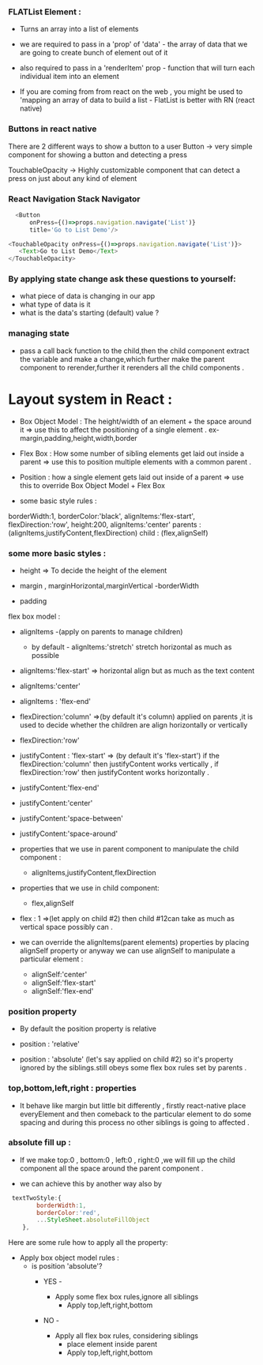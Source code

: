 
### FLATList Element :

- Turns an array into a list of elements
- we are required to pass in a 'prop' of 'data' - the array of data that we are going
to create bunch of element out of it

- also required to pass in a 'renderItem' prop - function that will turn each individual item into an
element

- If you are coming from from react on the web , you might be used to 'mapping an array of data to build a list -
FlatList is better with RN (react native)


### Buttons in react native
There are 2 different ways to show a button to a user
Button -> very simple component for showing a button and detecting a press

TouchableOpacity -> Highly customizable component that can detect a press  on just
about any kind of element

### React Navigation Stack Navigator
```js
  <Button
      onPress={()=>props.navigation.navigate('List')}
      title='Go to List Demo'/>

<TouchableOpacity onPress={()=>props.navigation.navigate('List')}>
   <Text>Go to List Demo</Text>
</TouchableOpacity> 
```

### By applying state change ask these questions to yourself:
- what piece of data is changing in our app
- what type of data is it
- what is the data's starting (default) value ?


### managing state
- pass a call back function to the child,then the child component extract the variable and make a change,which further make the parent component to rerender,further it rerenders all the child components .





# Layout system in React :

- Box Object Model : The height/width of an  element + the space around it => use this to affect the positioning of a 
single element . ex- margin,padding,height,width,border

- Flex Box : How some number of sibling elements get laid out inside a parent => use this to position multiple elements with a common parent . 

- Position : how a single element gets laid out inside of a parent => use this to override Box Object Model + Flex Box

- some basic style rules :

 borderWidth:1,
 borderColor:'black',
 alignItems:'flex-start',
 flexDirection:'row',
 height:200,
 alignItems:'center'
parents : (alignItems,justifyContent,flexDirection)
child : (flex,alignSelf)

### some more basic styles :

- height => To decide the height of the element 

- margin , marginHorizontal,marginVertical
-borderWidth
- padding

flex box model :
- alignItems -(apply on parents to manage children)
   - by default - alignItems:'stretch' stretch horizontal as much as possible

- alignItems:'flex-start' => horizontal align but as much as the text content

- alignItems:'center'
- alignItems : 'flex-end'

- flexDirection:'column' =>(by default it's column) applied on parents ,it is used to decide whether the children are align horizontally or vertically 

- flexDirection:'row' 

- justifyContent : 'flex-start' => (by default it's 'flex-start') if the flexDirection:'column' then justifyContent works vertically , if flexDirection:'row' then justifyContent works horizontally .

- justifyContent:'flex-end'
- justifyContent:'center'
- justifyContent:'space-between'
- justifyContent:'space-around'

- properties that we use in parent component to manipulate the child component :

   - alignItems,justifyContent,flexDirection

- properties that we use in child component:
   - flex,alignSelf

- flex : 1 =>(let apply on child #2) then child #12can take as much as vertical space possibly can .

- we can override the alignItems(parent elements) properties by placing alignSelf property or anyway we can use alignSelf to manipulate a particular element :
   - alignSelf:'center'
   - alignSelf:'flex-start'
   - alignSelf:'flex-end'


### position property

- By default the position property is relative

- position : 'relative' 
- position : 'absolute' (let's say applied on child #2) so it's property ignored by the siblings.still obeys some flex box rules set by parents .

### top,bottom,left,right : properties

- It behave like margin but little bit differently , firstly react-native place everyElement and then comeback to the particular element to do some spacing
and during this process no other siblings is going to affected .

### absolute fill up :
- If we make top:0 , bottom:0 , left:0 , right:0 ,we will fill up the child component all the space around the parent component .

- we can achieve this by another way also by 
```js
 textTwoStyle:{
        borderWidth:1,
        borderColor:'red',
        ...StyleSheet.absoluteFillObject 
    },
```
Here are some rule how to apply all the property:

- Apply box object model rules :
   - is position 'absolute'?
      - YES -
         - Apply some flex box rules,ignore all siblings
            - Apply top,left,right,bottom

      - NO -
         - Apply all flex box rules, considering siblings
            - place element inside parent
            - Apply top,left,right,bottom


